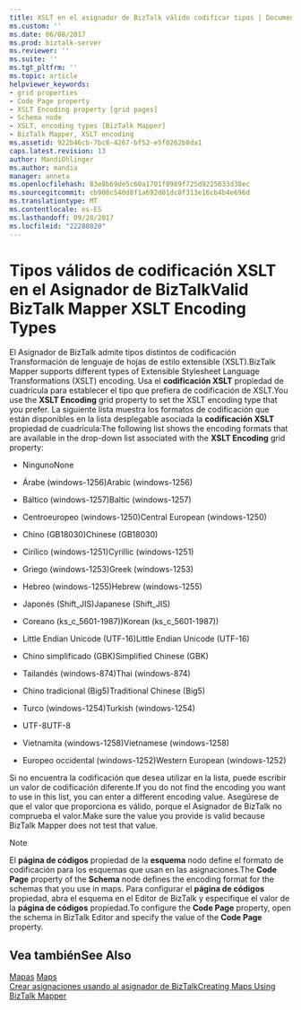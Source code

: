 ```yaml
---
title: XSLT en el asignador de BizTalk válido codificar tipos | Documentos de Microsoft
ms.custom: ''
ms.date: 06/08/2017
ms.prod: biztalk-server
ms.reviewer: ''
ms.suite: ''
ms.tgt_pltfrm: ''
ms.topic: article
helpviewer_keywords:
- grid properties
- Code Page property
- XSLT Encoding property [grid pages]
- Schema node
- XSLT, encoding types [BizTalk Mapper]
- BizTalk Mapper, XSLT encoding
ms.assetid: 922b46cb-7bc8-4267-bf52-e5f0262b8da1
caps.latest.revision: 13
author: MandiOhlinger
ms.author: mandia
manager: anneta
ms.openlocfilehash: 83e8b69de5c60a1701f0989f725d9225633d38ec
ms.sourcegitcommit: cb908c540d8f1a692d01dc8f313e16cb4b4e696d
ms.translationtype: MT
ms.contentlocale: es-ES
ms.lasthandoff: 09/20/2017
ms.locfileid: "22288020"
---
```

# <a name="valid-biztalk-mapper-xslt-encoding-types"></a><span data-ttu-id="796e2-102">Tipos válidos de codificación XSLT en el Asignador de BizTalk</span><span class="sxs-lookup"><span data-stu-id="796e2-102">Valid BizTalk Mapper XSLT Encoding Types</span></span>
<span data-ttu-id="796e2-103">El Asignador de BizTalk admite tipos distintos de codificación Transformación de lenguaje de hojas de estilo extensible (XSLT).</span><span class="sxs-lookup"><span data-stu-id="796e2-103">BizTalk Mapper supports different types of Extensible Stylesheet Language Transformations (XSLT) encoding.</span></span> <span data-ttu-id="796e2-104">Usa el **codificación XSLT** propiedad de cuadrícula para establecer el tipo que prefiera de codificación de XSLT.</span><span class="sxs-lookup"><span data-stu-id="796e2-104">You use the **XSLT Encoding** grid property to set the XSLT encoding type that you prefer.</span></span> <span data-ttu-id="796e2-105">La siguiente lista muestra los formatos de codificación que están disponibles en la lista desplegable asociada la **codificación XSLT** propiedad de cuadrícula:</span><span class="sxs-lookup"><span data-stu-id="796e2-105">The following list shows the encoding formats that are available in the drop-down list associated with the **XSLT Encoding** grid property:</span></span>  
  
-   <span data-ttu-id="796e2-106">Ninguno</span><span class="sxs-lookup"><span data-stu-id="796e2-106">None</span></span>  
  
-   <span data-ttu-id="796e2-107">Árabe (windows-1256)</span><span class="sxs-lookup"><span data-stu-id="796e2-107">Arabic (windows-1256)</span></span>  
  
-   <span data-ttu-id="796e2-108">Báltico (windows-1257)</span><span class="sxs-lookup"><span data-stu-id="796e2-108">Baltic (windows-1257)</span></span>  
  
-   <span data-ttu-id="796e2-109">Centroeuropeo (windows-1250)</span><span class="sxs-lookup"><span data-stu-id="796e2-109">Central European (windows-1250)</span></span>  
  
-   <span data-ttu-id="796e2-110">Chino (GB18030)</span><span class="sxs-lookup"><span data-stu-id="796e2-110">Chinese (GB18030)</span></span>  
  
-   <span data-ttu-id="796e2-111">Cirílico (windows-1251)</span><span class="sxs-lookup"><span data-stu-id="796e2-111">Cyrillic (windows-1251)</span></span>  
  
-   <span data-ttu-id="796e2-112">Griego (windows-1253)</span><span class="sxs-lookup"><span data-stu-id="796e2-112">Greek (windows-1253)</span></span>  
  
-   <span data-ttu-id="796e2-113">Hebreo (windows-1255)</span><span class="sxs-lookup"><span data-stu-id="796e2-113">Hebrew (windows-1255)</span></span>  
  
-   <span data-ttu-id="796e2-114">Japonés (Shift_JIS)</span><span class="sxs-lookup"><span data-stu-id="796e2-114">Japanese (Shift_JIS)</span></span>  
  
-   <span data-ttu-id="796e2-115">Coreano (ks_c_5601-1987))</span><span class="sxs-lookup"><span data-stu-id="796e2-115">Korean (ks_c_5601-1987))</span></span>  
  
-   <span data-ttu-id="796e2-116">Little Endian Unicode (UTF-16)</span><span class="sxs-lookup"><span data-stu-id="796e2-116">Little Endian Unicode (UTF-16)</span></span>  
  
-   <span data-ttu-id="796e2-117">Chino simplificado (GBK)</span><span class="sxs-lookup"><span data-stu-id="796e2-117">Simplified Chinese (GBK)</span></span>  
  
-   <span data-ttu-id="796e2-118">Tailandés (windows-874)</span><span class="sxs-lookup"><span data-stu-id="796e2-118">Thai (windows-874)</span></span>  
  
-   <span data-ttu-id="796e2-119">Chino tradicional (Big5)</span><span class="sxs-lookup"><span data-stu-id="796e2-119">Traditional Chinese (Big5)</span></span>  
  
-   <span data-ttu-id="796e2-120">Turco (windows-1254)</span><span class="sxs-lookup"><span data-stu-id="796e2-120">Turkish (windows-1254)</span></span>  
  
-   <span data-ttu-id="796e2-121">UTF-8</span><span class="sxs-lookup"><span data-stu-id="796e2-121">UTF-8</span></span>  
  
-   <span data-ttu-id="796e2-122">Vietnamita (windows-1258)</span><span class="sxs-lookup"><span data-stu-id="796e2-122">Vietnamese (windows-1258)</span></span>  
  
-   <span data-ttu-id="796e2-123">Europeo occidental (windows-1252)</span><span class="sxs-lookup"><span data-stu-id="796e2-123">Western European (windows-1252)</span></span>  
  
 <span data-ttu-id="796e2-124">Si no encuentra la codificación que desea utilizar en la lista, puede escribir un valor de codificación diferente.</span><span class="sxs-lookup"><span data-stu-id="796e2-124">If you do not find the encoding you want to use in this list, you can enter a different encoding value.</span></span> <span data-ttu-id="796e2-125">Asegúrese de que el valor que proporciona es válido, porque el Asignador de BizTalk no comprueba el valor.</span><span class="sxs-lookup"><span data-stu-id="796e2-125">Make sure the value you provide is valid because BizTalk Mapper does not test that value.</span></span>  
  
> [!NOTE]
>  <span data-ttu-id="796e2-126">El **página de códigos** propiedad de la **esquema** nodo define el formato de codificación para los esquemas que usan en las asignaciones.</span><span class="sxs-lookup"><span data-stu-id="796e2-126">The **Code Page** property of the **Schema** node defines the encoding format for the schemas that you use in maps.</span></span> <span data-ttu-id="796e2-127">Para configurar el **página de códigos** propiedad, abra el esquema en el Editor de BizTalk y especifique el valor de la **página de códigos** propiedad.</span><span class="sxs-lookup"><span data-stu-id="796e2-127">To configure the **Code Page** property, open the schema in BizTalk Editor and specify the value of the **Code Page** property.</span></span>  
  
## <a name="see-also"></a><span data-ttu-id="796e2-128">Vea también</span><span class="sxs-lookup"><span data-stu-id="796e2-128">See Also</span></span>  
 <span data-ttu-id="796e2-129">[Mapas](../core/maps.md) </span><span class="sxs-lookup"><span data-stu-id="796e2-129">[Maps](../core/maps.md) </span></span>  
 [<span data-ttu-id="796e2-130">Crear asignaciones usando al asignador de BizTalk</span><span class="sxs-lookup"><span data-stu-id="796e2-130">Creating Maps Using BizTalk Mapper</span></span>](../core/creating-maps-using-biztalk-mapper.md)